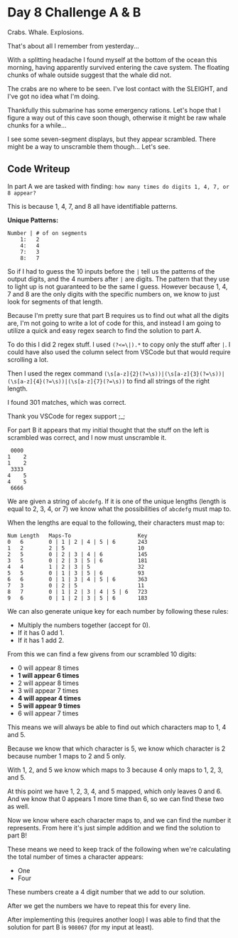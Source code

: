 # Day 8 Challenge A & B

Crabs. Whale. Explosions.

That's about all I remember from yesterday...

With a splitting headache I found myself at the bottom of the ocean this morning, having apparently survived entering the cave system. The floating chunks of whale outside suggest that the whale did not.

The crabs are no where to be seen. I've lost contact with the SLEIGHT, and I've got no idea what I'm doing.

Thankfully this submarine has some emergency rations. Let's hope that I figure a way out of this cave soon though, otherwise it might be raw whale chunks for a while...

I see some seven-segment displays, but they appear scrambled. There might be a way to unscramble them though... Let's see.

## **Code Writeup**

In part A we are tasked with finding: `how many times do digits 1, 4, 7, or 8 appear?`

This is because 1, 4, 7, and 8 all have identifiable patterns.

**Unique Patterns:**

```text
Number | # of on segments
    1:   2
    4:   4
    7:   3
    8:   7
```

So if I had to guess the 10 inputs before the `|` tell us the patterns of the output digits, and the 4 numbers after `|` are digits. The pattern that they use to light up is not guaranteed to be the same I guess. However because 1, 4, 7 and 8 are the only digits with the specific numbers on, we know to just look for segments of that length.

Because I'm pretty sure that part B requires us to find out what all the digits are, I'm not going to write a lot of code for this, and instead I am going to utilize a quick and easy regex search to find the solution to part A.

To do this I did 2 regex stuff. I used `(?<=\|).*` to copy only the stuff after `|`. I could have also used the column select from VSCode but that would require scrolling a lot.

Then I used the regex command `(\s[a-z]{2}(?=\s))|(\s[a-z]{3}(?=\s))|(\s[a-z]{4}(?=\s))|(\s[a-z]{7}(?=\s))` to find all strings of the right length.

I found 301 matches, which was correct.

Thank you VSCode for regex support ;_;

For part B it appears that my initial thought that the stuff on the left is scrambled was correct, and I now must unscramble it.

```text
 0000
1    2
1    2
 3333
4    5
4    5
 6666
```

We are given a string of `abcdefg`. If it is one of the unique lengths (length is equal to 2, 3, 4, or 7) we know what the possibilities of `abcdefg` must map to.

When the lengths are equal to the following, their characters must map to:

```text
Num Length   Maps-To                     Key
0   6        0 | 1 | 2 | 4 | 5 | 6       243
1   2        2 | 5                       10
2   5        0 | 2 | 3 | 4 | 6           145
3   5        0 | 2 | 3 | 5 | 6           181
4   4        1 | 2 | 3 | 5               32
5   5        0 | 1 | 3 | 5 | 6           93
6   6        0 | 1 | 3 | 4 | 5 | 6       363
7   3        0 | 2 | 5                   11
8   7        0 | 1 | 2 | 3 | 4 | 5 | 6   723
9   6        0 | 1 | 2 | 3 | 5 | 6       183
```

We can also generate unique key for each number by following these rules:

- Multiply the numbers together (accept for 0).
- If it has 0 add 1.
- If it has 1 add 2.

From this we can find a few givens from our scrambled 10 digits:

- 0 will appear 8 times
- **1 will appear 6 times**
- 2 will appear 8 times
- 3 will appear 7 times
- **4 will appear 4 times**
- **5 will appear 9 times**
- 6 will appear 7 times

This means we will always be able to find out which characters map to 1, 4 and 5.

Because we know that which character is 5, we know which character is 2 because number 1 maps to 2 and 5 only.

With 1, 2, and 5 we know which maps to 3 because 4 only maps to 1, 2, 3, and 5.

At this point we have 1, 2, 3, 4, and 5 mapped, which only leaves 0 and 6. And we know that 0 appears 1 more time than 6, so we can find these two as well.

Now we know where each character maps to, and we can find the number it represents. From here it's just simple addition and we find the solution to part B!

These means we need to keep track of the following when we're calculating the total number of times a character appears:

- One
- Four

These numbers create a 4 digit number that we add to our solution.

After we get the numbers we have to repeat this for every line.

After implementing this (requires another loop) I was able to find that the solution for part B is `908067` (for my input at least).
